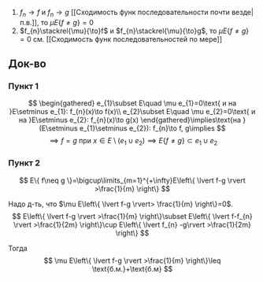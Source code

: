 1. $f_{n}\to f$ и $f_{n}\to g$ [[Сходимость функ последовательности почти везде|п.в.]], то $\mu E\{ f \neq g \}=0$
2. $f_{n}\stackrel{\mu}{\to}f$ и $f_{n}\stackrel{\mu}{\to}g$, то $\mu E\{ f\neq g \}=0$
см. [[Сходимость функ последовательностей по мере]]
## Док-во

### Пункт 1

$$
\begin{gathered}
e_{1}\subset E\quad \mu e_{1}=0\text{ и на }E\setminus e_{1}: f_{n}(x)\to f(x)\\
e_{2}\subset E\quad \mu e_{2}=0\text{ и на }E\setminus e_{2}: f_{n}(x)\to g(x)
\end{gathered}\implies\text{на }(E\setminus e_{1}\setminus e_{2}): f_{n}\to f, g\implies 
$$
$$
\implies f=g\text{ при }x \in E\setminus(e_{1}\cup e_{2})\implies E\{ f \neq g \}\subset e_{1} \cup e_{2}
$$

### Пункт 2

$$
E\{ f\neq g \}=\bigcup\limits_{m=1}^{+\infty}E\left\{  \lvert f-g \rvert >\frac{1}{m}  \right\}
$$

Надо д-ть, что $\mu E\left\{  \lvert f-g \rvert> \frac{1}{m}  \right\}=0$.
$$
E\left\{  \lvert f-g \rvert >\frac{1}{m}  \right\}\subset E\left\{  \lvert f-f_{n} \rvert >\frac{1}{2m}  \right\}\cup E\left\{  \lvert f_{n} -g\rvert >\frac{1}{2m}  \right\}
$$

Тогда 
$$
\mu E\left\{  \lvert f-g \rvert >\frac{1}{m}  \right\}\leq \text{б.м.}+\text{б.м}
$$

